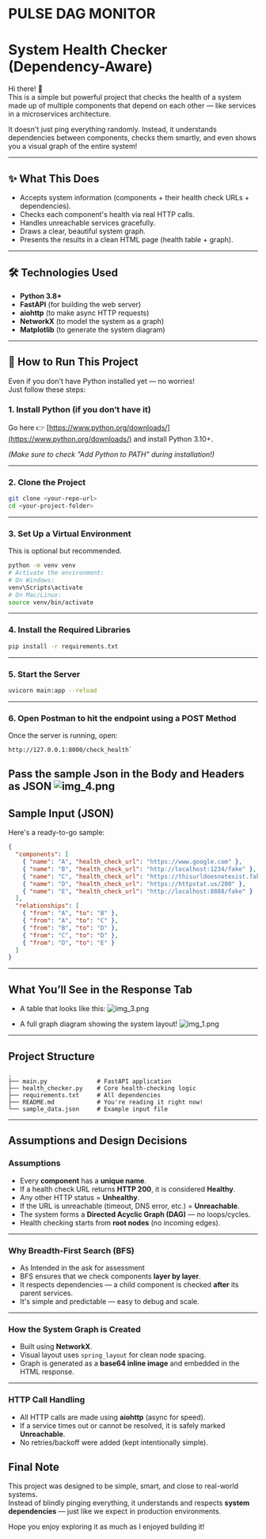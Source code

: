 # PULSE DAG MONITOR 
#  System Health Checker (Dependency-Aware)

Hi there! 👋  
This is a simple but powerful project that checks the health of a system made up of multiple components that depend on each other — like services in a microservices architecture.

It doesn't just ping everything randomly. Instead, it understands dependencies between components, checks them smartly, and even shows you a visual graph of the entire system!

---

## ✨ What This Does

- Accepts system information (components + their health check URLs + dependencies).
- Checks each component's health via real HTTP calls.
- Handles unreachable services gracefully.
- Draws a clear, beautiful system graph.
- Presents the results in a clean HTML page (health table + graph).

---

## 🛠️ Technologies Used

- **Python 3.8+**
- **FastAPI** (for building the web server)
- **aiohttp** (to make async HTTP requests)
- **NetworkX** (to model the system as a graph)
- **Matplotlib** (to generate the system diagram)

---

## 🚀 How to Run This Project

Even if you don't have Python installed yet — no worries!  
Just follow these steps:

### 1. Install Python (if you don’t have it)

Go here 👉 [https://www.python.org/downloads/](https://www.python.org/downloads/) and install Python 3.10+.

*(Make sure to check "Add Python to PATH" during installation!)*

---

### 2. Clone the Project

```bash
git clone <your-repo-url>
cd <your-project-folder>
```

---

### 3. Set Up a Virtual Environment

This is optional but recommended.

```bash
python -m venv venv
# Activate the environment:
# On Windows:
venv\Scripts\activate
# On Mac/Linux:
source venv/bin/activate
```

---

### 4. Install the Required Libraries

```bash
pip install -r requirements.txt
```

---

### 5. Start the Server

```bash
uvicorn main:app --reload
```

---

### 6. Open Postman to hit the endpoint using a POST Method

Once the server is running, open:

```
http://127.0.0.1:8000/check_health`
```
Pass the sample Json in the Body and Headers as JSON
![img_4.png](img_4.png)
---

## Sample Input (JSON)

Here's a ready-to-go sample:

```json
{
  "components": [
    { "name": "A", "health_check_url": "https://www.google.com" },
    { "name": "B", "health_check_url": "http://localhost:1234/fake" },
    { "name": "C", "health_check_url": "https://thisurldoesnotexist.fake" },
    { "name": "D", "health_check_url": "https://httpstat.us/200" },
    { "name": "E", "health_check_url": "http://localhost:8888/fake" }
  ],
  "relationships": [
    { "from": "A", "to": "B" },
    { "from": "A", "to": "C" },
    { "from": "B", "to": "D" },
    { "from": "C", "to": "D" },
    { "from": "D", "to": "E" }
  ]
}
```

---

##  What You’ll See in the Response Tab

- A table that looks like this:
![img_3.png](img_3.png)

- A full graph diagram showing the system layout!
![img_1.png](img_1.png)
---

## Project Structure

```
.
├── main.py              # FastAPI application
├── health_checker.py    # Core health-checking logic
├── requirements.txt     # All dependencies
├── README.md            # You're reading it right now!
└── sample_data.json     # Example input file
```

---

## Assumptions and Design Decisions

### Assumptions

- Every **component** has a **unique name**.
- If a health check URL returns **HTTP 200**, it is considered **Healthy**.
- Any other HTTP status = **Unhealthy**.
- If the URL is unreachable (timeout, DNS error, etc.) = **Unreachable**.
- The system forms a **Directed Acyclic Graph (DAG)** — no loops/cycles.
- Health checking starts from **root nodes** (no incoming edges).

---

### Why Breadth-First Search (BFS)

- As Intended in the ask for assessment 
- BFS ensures that we check components **layer by layer**.
- It respects dependencies — a child component is checked **after** its parent services.
- It's simple and predictable — easy to debug and scale.

---

### How the System Graph is Created

- Built using **NetworkX**.
- Visual layout uses `spring_layout` for clean node spacing.
- Graph is generated as a **base64 inline image** and embedded in the HTML response.

---

###  HTTP Call Handling

- All HTTP calls are made using **aiohttp** (async for speed).
- If a service times out or cannot be resolved, it is safely marked **Unreachable**.
- No retries/backoff were added (kept intentionally simple).


##  Final Note

This project was designed to be simple, smart, and close to real-world systems.  
Instead of blindly pinging everything, it understands and respects **system dependencies** — just like we expect in production environments.

Hope you enjoy exploring it as much as I enjoyed building it! 
